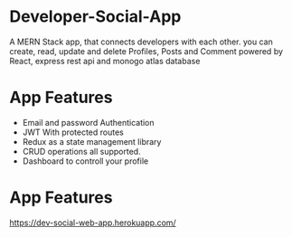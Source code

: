 # Developer-Social-App
A MERN Stack app, that connects developers with each other. you can create, read, update and delete Profiles, Posts and Comment powered by React, express rest api and monogo atlas database

# App Features

- Email and password Authentication
- JWT With protected routes
- Redux as a state management library
- CRUD operations all supported.
- Dashboard to controll your profile

# App Features
https://dev-social-web-app.herokuapp.com/
